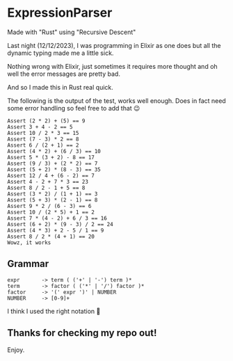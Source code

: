 # ExpressionParser
Made with "Rust" using "Recursive Descent"

Last night (12/12/2023), I was programming in Elixir as one does but all the dynamic typing made me a little sick.

Nothing wrong with Elixir, just sometimes it requires more thought and oh well the error messages are pretty bad.

And so I made this in Rust real quick. 



The following is the output of the test, works well enough.
Does in fact need some error handling so feel free to add that 😉

```
Assert (2 * 2) + (5) == 9
Assert 3 + 4 - 2 == 5
Assert 10 / 2 * 3 == 15
Assert (7 - 3) * 2 == 8
Assert 6 / (2 + 1) == 2
Assert (4 * 2) + (6 / 3) == 10
Assert 5 * (3 + 2) - 8 == 17
Assert (9 / 3) + (2 * 2) == 7
Assert (5 + 2) * (8 - 3) == 35
Assert 12 / 4 + (6 - 2) == 7
Assert 4 - 2 + 7 * 3 == 23
Assert 8 / 2 - 1 + 5 == 8
Assert (3 * 2) / (1 + 1) == 3
Assert (5 + 3) * (2 - 1) == 8
Assert 9 * 2 / (6 - 3) == 6
Assert 10 / (2 * 5) + 1 == 2
Assert 7 * (4 - 2) + 6 / 3 == 16
Assert (6 + 2) * (9 - 3) / 2 == 24
Assert (4 * 3) + 2 - 5 / 1 == 9
Assert 8 / 2 * (4 + 1) == 20
Wowz, it works
```


## Grammar
```
expr       -> term ( ('+' | '-') term )*
term       -> factor ( ('*' | '/') factor )*
factor     -> '(' expr ')' | NUMBER
NUMBER     -> [0-9]+
```

I think I used the right notation 🤔



## Thanks for checking my repo out!

Enjoy.
